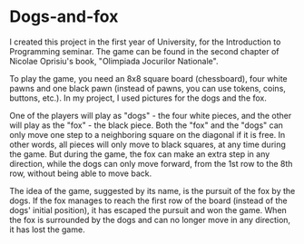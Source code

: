 # Dogs-and-fox
I created this project in the first year of University, for the Introduction to Programming seminar. The game can be found in the second chapter of Nicolae Oprisiu's book, "Olimpiada Jocurilor Nationale".

To play the game, you need an 8x8 square board (chessboard), four white pawns and one black pawn (instead of pawns, you can use tokens, coins, buttons, etc.). In my project, I used pictures for the dogs and the fox. 

One of the players will play as "dogs" - the four white pieces, and the other will play as the "fox" - the black piece. Both the "fox" and the "dogs" can only move one step to a neighboring square on the diagonal if it is free. In other words, all pieces will only move to black squares, at any time during the game. But during the game, the fox can make an extra step in any direction, while the dogs can only move forward, from the 1st row to the 8th row, without being able to move back. 

The idea of the game, suggested by its name, is the pursuit of the fox by the dogs. If the fox manages to reach the first row of the board (instead of the dogs' initial position), it has escaped the pursuit and won the game. When the fox is surrounded by the dogs and can no longer move in any direction, it has lost the game.


